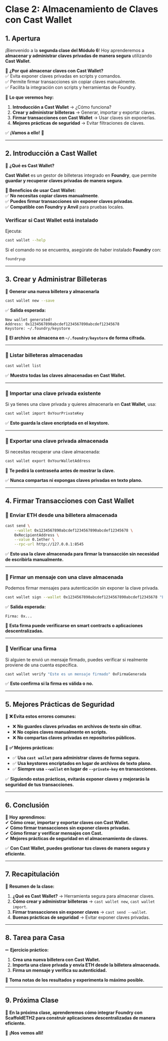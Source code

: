# **Clase 2: Almacenamiento de Claves con Cast Wallet**  

## **1. Apertura**  

¡Bienvenido a la **segunda clase del Módulo 6**! Hoy aprenderemos a **almacenar y administrar claves privadas de manera segura** utilizando **Cast Wallet**.  

📌 **¿Por qué almacenar claves con Cast Wallet?**  
✅ Evita exponer claves privadas en scripts y comandos.  
✅ Permite firmar transacciones sin copiar claves manualmente.  
✅ Facilita la integración con scripts y herramientas de Foundry.  

📌 **Lo que veremos hoy:**  
1. **Introducción a Cast Wallet** → ¿Cómo funciona?  
2. **Crear y administrar billeteras** → Generar, importar y exportar claves.  
3. **Firmar transacciones con Cast Wallet** → Usar claves sin exponerlas.  
4. **Mejores prácticas de seguridad** → Evitar filtraciones de claves.  

✅ **¡Vamos a ello!** 🚀  

---

## **2. Introducción a Cast Wallet**  

📌 **¿Qué es Cast Wallet?**  

**Cast Wallet** es un gestor de billeteras integrado en **Foundry**, que permite **guardar y recuperar claves privadas de manera segura**.  

📌 **Beneficios de usar Cast Wallet:**  
✅ **No necesitas copiar claves manualmente**.  
✅ **Puedes firmar transacciones sin exponer claves privadas**.  
✅ **Compatible con Foundry y Anvil** para pruebas locales.  

### **Verificar si Cast Wallet está instalado**  

Ejecuta:  

```bash
cast wallet --help
```

Si el comando no se encuentra, asegúrate de haber instalado **Foundry** con:  

```bash
foundryup
```

---

## **3. Crear y Administrar Billeteras**  

📌 **Generar una nueva billetera y almacenarla**  

```bash
cast wallet new --save
```

✅ **Salida esperada:**  

```
New wallet generated!
Address: 0x1234567890abcdef1234567890abcdef12345678
Keystore: ~/.foundry/keystore
```

📌 **El archivo se almacena en `~/.foundry/keystore` de forma cifrada.**  

---

### **📌 Listar billeteras almacenadas**  

```bash
cast wallet list
```

✅ **Muestra todas las claves almacenadas en Cast Wallet.**  

---

### **📌 Importar una clave privada existente**  

Si ya tienes una clave privada y quieres almacenarla en **Cast Wallet**, usa:  

```bash
cast wallet import 0xYourPrivateKey
```

✅ **Esto guarda la clave encriptada en el keystore.**  

---

### **📌 Exportar una clave privada almacenada**  

Si necesitas recuperar una clave almacenada:  

```bash
cast wallet export 0xYourWalletAddress
```

📌 **Te pedirá la contraseña antes de mostrar la clave.**  

✅ **Nunca compartas ni expongas claves privadas en texto plano.**  

---

## **4. Firmar Transacciones con Cast Wallet**  

### **📌 Enviar ETH desde una billetera almacenada**  

```bash
cast send \
    --wallet 0x1234567890abcdef1234567890abcdef12345678 \
    0xRecipientAddress \
    --value 0.1ether \
    --rpc-url http://127.0.0.1:8545
```

✅ **Esto usa la clave almacenada para firmar la transacción sin necesidad de escribirla manualmente.**  

---

### **📌 Firmar un mensaje con una clave almacenada**  

Podemos firmar mensajes para autenticación sin exponer la clave privada.  

```bash
cast wallet sign --wallet 0x1234567890abcdef1234567890abcdef12345678 "Este es un mensaje firmado"
```

✅ **Salida esperada:**  

```
Firma: 0x...
```

📌 **Esta firma puede verificarse en smart contracts o aplicaciones descentralizadas.**  

---

### **📌 Verificar una firma**  

Si alguien te envió un mensaje firmado, puedes verificar si realmente proviene de una cuenta específica.  

```bash
cast wallet verify "Este es un mensaje firmado" 0xFirmaGenerada
```

✅ **Esto confirma si la firma es válida o no.**  

---

## **5. Mejores Prácticas de Seguridad**  

📌 **❌ Evita estos errores comunes:**  

- ❌ **No guardes claves privadas en archivos de texto sin cifrar.**  
- ❌ **No copies claves manualmente en scripts.**  
- ❌ **No compartas claves privadas en repositorios públicos.**  

📌 **✅ Mejores prácticas:**  

- ✅ **Usa `cast wallet` para administrar claves de forma segura.**  
- ✅ **Usa keystores encriptados en lugar de archivos de texto plano.**  
- ✅ **Siempre usa `--wallet` en lugar de `--private-key` en transacciones.**  

✅ **Siguiendo estas prácticas, evitarás exponer claves y mejorarás la seguridad de tus transacciones.**  

---

## **6. Conclusión**  

📌 **Hoy aprendimos:**  
✔ **Cómo crear, importar y exportar claves con Cast Wallet.**  
✔ **Cómo firmar transacciones sin exponer claves privadas.**  
✔ **Cómo firmar y verificar mensajes con Cast.**  
✔ **Mejores prácticas de seguridad en el almacenamiento de claves.**  

✅ **Con Cast Wallet, puedes gestionar tus claves de manera segura y eficiente.**  

---

## **7. Recapitulación**  

📌 **Resumen de la clase:**  
1. **¿Qué es Cast Wallet?** → Herramienta segura para almacenar claves.  
2. **Cómo crear y administrar billeteras** → `cast wallet new`, `cast wallet import`.  
3. **Firmar transacciones sin exponer claves** → `cast send --wallet`.  
4. **Buenas prácticas de seguridad** → Evitar exponer claves privadas.  

---

## **8. Tarea para Casa**  

✏ **Ejercicio práctico:**  

1. **Crea una nueva billetera con Cast Wallet.**  
2. **Importa una clave privada y envía ETH desde la billetera almacenada.**  
3. **Firma un mensaje y verifica su autenticidad.**  

📌 **Toma notas de los resultados y experimenta lo máximo posible.**  

---

## **9. Próxima Clase**  

📅 **En la próxima clase, aprenderemos cómo integrar Foundry con ScaffoldETH2 para construir aplicaciones descentralizadas de manera eficiente.**  

🚀 **¡Nos vemos allí!**  
